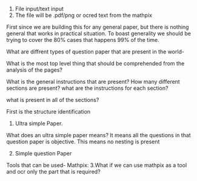 1. File input/text input
2. The file will be .pdf/png or ocred text from the mathpix

First since we are building this for any general paper, but there is nothing general that works in practical situation. To boast generality we should be trying to cover the 80% cases that happens 99% of the time.

What are diffrent types of question paper that are present in the world-

What is the most top level thing that should be comprehended from the analysis of the pages?

What is the general instructions that are present?
How many different sections are present?
what are the instructions for each section?

what is present in all of the sections?

First is the structure identification

1. Ultra simple Paper.

What does an ultra simple paper means?
It means all the questions in that question paper is objective. This means no nesting is present

2. Simple question Paper

Tools that can be used-
Mathpix:
3.What if we can use mathpix as a tool and ocr only the part that is required?

